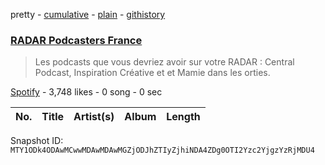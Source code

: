 pretty - [cumulative](/playlists/cumulative/37i9dQZF1DWSvFcCTKoddA.md) - [plain](/playlists/plain/37i9dQZF1DWSvFcCTKoddA) - [githistory](https://github.githistory.xyz/mackorone/spotify-playlist-archive/blob/main/playlists/plain/37i9dQZF1DWSvFcCTKoddA)

### [RADAR Podcasters France](https://open.spotify.com/playlist/37i9dQZF1DWSvFcCTKoddA)

> Les podcasts que vous devriez avoir sur votre RADAR : Central Podcast, Inspiration Créative et  et Mamie dans les orties.

[Spotify](https://open.spotify.com/user/spotify) - 3,748 likes - 0 song - 0 sec

| No. | Title | Artist(s) | Album | Length |
|---|---|---|---|---|

Snapshot ID: `MTY1ODk4ODAwMCwwMDAwMDAwMGZjODJhZTIyZjhiNDA4ZDg0OTI2Yzc2YjgzYzRjMDU4`
